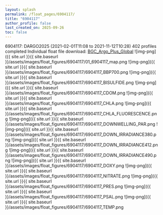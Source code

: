 ```yaml
---
layout: splash
permalink: /float_pages/6904117/
title: "6904117"
author_profile: false
last_created_on: 2025-09-26
toc: false
---
```

 
6904117: DARGO2025 (2021-02-01T11:08 to 2021-11-12T10:28)
402 profiles completed
Individual float file download: [BGC_Argo_Plus_Global](https://ftp.soest.hawaii.edu/bgc_argo_plus/Individual_Floats/outliers_removed/6904117_Sprof_processed.nc)
![img-png]({{ site.url }}{{ site.baseurl }}/assets/images/float_figures/6904117/01_6904117_map.png
![img-png]({{ site.url }}{{ site.baseurl }}/assets/images/float_figures/6904117/6904117_BBP700.png
![img-png]({{ site.url }}{{ site.baseurl }}/assets/images/float_figures/6904117/6904117_BISULFIDE.png
![img-png]({{ site.url }}{{ site.baseurl }}/assets/images/float_figures/6904117/6904117_CDOM.png
![img-png]({{ site.url }}{{ site.baseurl }}/assets/images/float_figures/6904117/6904117_CHLA.png
![img-png]({{ site.url }}{{ site.baseurl }}/assets/images/float_figures/6904117/6904117_CHLA_FLUORESCENCE.png
![img-png]({{ site.url }}{{ site.baseurl }}/assets/images/float_figures/6904117/6904117_DOWNWELLING_PAR.png
![img-png]({{ site.url }}{{ site.baseurl }}/assets/images/float_figures/6904117/6904117_DOWN_IRRADIANCE380.png
![img-png]({{ site.url }}{{ site.baseurl }}/assets/images/float_figures/6904117/6904117_DOWN_IRRADIANCE412.png
![img-png]({{ site.url }}{{ site.baseurl }}/assets/images/float_figures/6904117/6904117_DOWN_IRRADIANCE490.png
![img-png]({{ site.url }}{{ site.baseurl }}/assets/images/float_figures/6904117/6904117_DOXY.png
![img-png]({{ site.url }}{{ site.baseurl }}/assets/images/float_figures/6904117/6904117_NITRATE.png
![img-png]({{ site.url }}{{ site.baseurl }}/assets/images/float_figures/6904117/6904117_PRES.png
![img-png]({{ site.url }}{{ site.baseurl }}/assets/images/float_figures/6904117/6904117_PSAL.png
![img-png]({{ site.url }}{{ site.baseurl }}/assets/images/float_figures/6904117/6904117_TEMP.png

